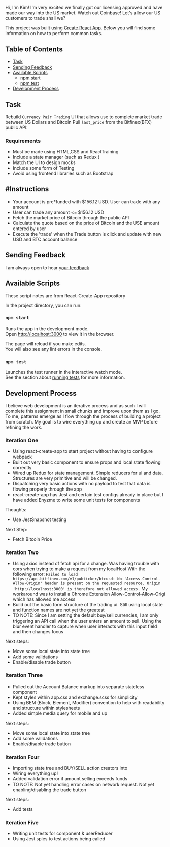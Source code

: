 Hi, I'm Kim! I'm very excited we finally got our licensing approved and have made our way into the US market. Watch out Coinbase! Let's allow our US customers to trade shall we?

This project was built using [Create React App](https://github.com/facebookincubator/create-react-app).
Below you will find some information on how to perform common tasks.<br>

## Table of Contents

- [Task](#task)
- [Sending Feedback](#sending-feedback)
- [Available Scripts](#available-scripts)
  - [npm start](#npm-start)
  - [npm test](#npm-test)
- [Development Process](#development-process)

## Task

Rebuild `Currency Pair Trading` UI that allows use to complete market trade between US Dollars and Bitcoin
Pull `last_price` from the Bitfinex(BFX) public API:

### Requirements
* Must be made using HTML,CSS and ReactTraining
* Include a state manager (such as Redux )
* Match the UI to design mocks
* Include some form of Testing
* Avoid using frontend libraries such as Bootstrap

## #Instructions
* Your account is pre*funded with $156.12 USD. User can trade with any amount
* User can trade any amount <= $156.12 USD
* Fetch the market price of Bitcoin through the public API
* Calculate the quote based on the price of Bitcoin and the USE amount entered by user
* Execute the 'trade' when the Trade button is click and update with new USD and BTC account balance

## Sending Feedback

I am always open to hear [your feedback](mailto:koleiro@gmail.com)

## Available Scripts
These script notes are from React-Create-App repository

In the project directory, you can run:

### `npm start`

Runs the app in the development mode.<br>
Open [http://localhost:3000](http://localhost:3000) to view it in the browser.

The page will reload if you make edits.<br>
You will also see any lint errors in the console.

### `npm test`

Launches the test runner in the interactive watch mode.<br>
See the section about [running tests](#running-tests) for more information.


## Development Process

I believe web development is an iterative process and as such I will complete this assignment in small chunks and improve upon them as I go. To me, patterns emerge as I flow through the process of building a project from scratch. My goal is to wire everything up and create an MVP before refining the work.  

### Iteration One

- Using react-create-app to start project without having to configure webpack
- Built out very basic <Exchange /> component to ensure props and local state flowing correctly
- Wired up Redux for state management. Simple reducers for ui and data. Structures are very primitive and will be changed.
- Dispatching very basic actions with no payload to test that data is flowing properly through the app
- react-create-app has Jest and certain test configs already in place but I have added Enyzme to write some unit tests for components

Thoughts:
- Use JestSnapshot testing

Next Step:
- Fetch Bitcoin Price


### Iteration Two

- Using axios instead of fetch api for a change. Was having trouble with cors when trying to make a request from my localHost
  With the following error:
    `Failed to load https://api.bitfinex.com/v1/pubticker/btcusd: No 'Access-Control-Allow-Origin' header is present on the requested resource. Origin 'http://localhost:3000' is therefore not allowed access.`
  My workaround was to install a Chrome Extension Allow-Control-Allow-Origi which has allowed me access
- Build out the basic form structure of the trading ui. Still using local state and function names are not yet the greatest
- TO NOTE: Since I am setting the default buy/sell currencies, I am only triggering an API call when the user enters an amount to sell. Using the blur event handler to capture when user interacts with this input field and then changes focus

Next steps:
- Move some local state into state tree
- Add some validations
- Enable/disable trade button

### Iteration Three

- Pulled out the Account Balance markup into separate <AccountBalance /> stateless component
- Kept styles within app.css and exchange.scss for simplicity
- Using BEM (Block, Element, Modifier) convention to help with readability and structure within stylesheets
- Added simple media query for mobile and up

Next steps:
- Move some local state into state tree
- Add some validations
- Enable/disable trade button

### Iteration Four

- Importing state tree and BUY/SELL action creators into <Exchange />
- Wiring everything up!
- Added validation error if amount selling exceeds funds
- TO NOTE: Not yet handling error cases on network request. Not yet enabling/disabling the trade button

Next steps:
- Add tests

### Iteration Five

- Writing unit tests for <Exchange/> component & userReducer
- Using Jest spies to test actions being called
